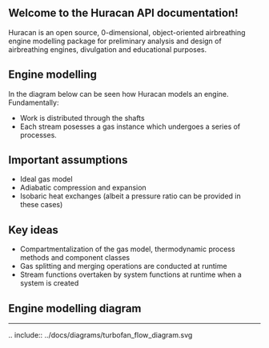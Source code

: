 ## Welcome to the Huracan API documentation!

Huracan is an open source, 0-dimensional, object-oriented airbreathing engine 
modelling package for preliminary analysis and design of airbreathing engines, 
divulgation and educational purposes.

## Engine modelling
In the diagram below can be seen how Huracan models an engine. Fundamentally:

* Work is distributed through the shafts
* Each stream posesses a gas instance which undergoes a series of processes.

## Important assumptions
* Ideal gas model
* Adiabatic compression and expansion
* Isobaric heat exchanges (albeit a pressure ratio can be provided in these cases)

## Key ideas
* Compartmentalization of the gas model, thermodynamic process methods and component classes
* Gas splitting and merging operations are conducted at runtime
* Stream functions overtaken by system functions at runtime when a system is created

## Engine modelling diagram
---

.. include:: ../docs/diagrams/turbofan_flow_diagram.svg